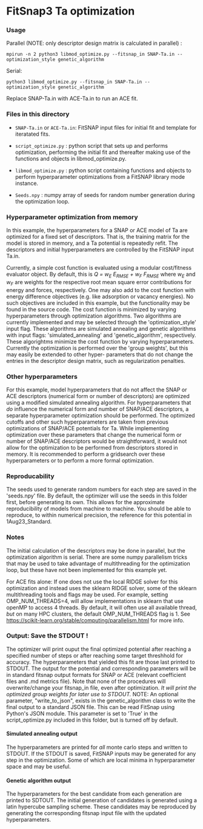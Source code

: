 # FitSnap3 Ta optimization

### Usage 

Parallel (NOTE: only descriptor design matrix is calculated in parallel) :

    mpirun -n 2 python3 libmod_optimize.py --fitsnap_in SNAP-Ta.in --optimization_style genetic_algorithm

Serial:

    python3 libmod_optimize.py --fitsnap_in SNAP-Ta.in --optimization_style genetic_algorithm

Replace SNAP-Ta.in with ACE-Ta.in to run an ACE fit.


### Files in this directory

- `SNAP-Ta.in` or `ACE-Ta.in`: FitSNAP input files for initial fit and 
template for iteratated fits.

- `script_optimize.py` : python script that sets up and performs
optimization, performing the initial fit and thereafter 
making use of the functions and objects in libmod_optimize.py.

- `libmod_optimize.py` : python script containing functions and
objects to perform hyperparameter optimizations from a 
FitSNAP library mode instance.

- `Seeds.npy` : numpy array of seeds for random number 
generation during the optimization loop.

### Hyperparameter optimization from memory

In this example, the hyperparameters for a SNAP or ACE model of Ta
are optimized for a fixed set of descriptors. That is, the
training matrix for the model is stored in memory, and a Ta
potential is repeatedly refit. The descriptors and initial
hyperparameters are controlled by the FitSNAP input Ta.in.

Currently, a simple cost function is evaluated using a 
modular cost/fitness evaluator object. By default, this is
<i>Q = w<sub>E</sub> E<sub>RMSE</sub> + w<sub>F</sub> F<sub>RMSE</sub></i>
where <i>w<sub>E</sub></i> and <i>w<sub>F</sub></i> are weights for the
respective root mean square error contributions for energy
and forces, respectively. One may also add to the cost 
function with energy difference objectives (e.g. like
adsorption or vacancy energies). No such objectives are 
included in this example, but the functionality may be 
found in the source code. The cost function is 
minimized by varying hyperparameters through optimization
algorithms. Two algorithms are currently implemented and 
may be selected through the 'optimization_style' input 
flag. These algorithms are simulated annealing and genetic
algorithms with input flags: 'simulated_annealing' and 
'genetic_algorithm', respectively. These algorightms
minimize the cost function by varying hyperparameters.
Currently the optimization is performed over the 'group 
weights', but this may easily be extended to other hyper-
parameters that do not change the entries in the descriptor
design matrix, such as regularization penalties.

### Other hyperparameters

For this example, model hyperparameters that do not affect
the SNAP or ACE descriptors (numerical form or number of 
descriptors) are optimized using a modified simulated 
annealing algorithm. For hyperparameters that <i>do</i> 
influence the numerical form and number of SNAP/ACE
descriptors, a separate hyperparameter optimization should
be performed. The optimized cutoffs and other such 
hyperparameters are taken from previous optimizations of 
SNAP/ACE potentials for Ta. While implementing optimization
over these parameters that change the numerical form or
number of SNAP/ACE descriptors would be straightforward, it
would not allow for the optimization to be performed from
descriptors stored in memory. It is recommended to perform
a gridsearch over these hyperparameters or to perform a 
more formal optimization.

### Reproducability

The seeds used to generate random numbers for each step are
saved in the 'seeds.npy' file. By default, the optimizer
will use the seeds in this folder first, before generating 
its own. This allows for the approximate reproducibility of
models from machine to machine. You should be able to 
reproduce, to within numerical precision, the reference for
this potential in 1Aug23_Standard.

### Notes

The initial calculation of the descriptors may be done in
parallel, but the optimization algorithm is serial. There
are some numpy parallelism tricks that may be used to take
advantage of multithreading for the optimization loop, but 
these have not been implemented for this example yet. 

For ACE fits alone: 
If one does not use the local RIDGE solver
for this optimization and instead uses the sklearn RIDGE
solver, some of the sklearn multithreading tools and flags
may be used. For example, setting OMP_NUM_THREADS=4, will 
allow implementations in sklearn that use openMP to access
4 threads. By default, it will often use all available 
thread, <i>but</i> on many HPC clusters, the default
OMP_NUM_THREADS flag is 1.
See https://scikit-learn.org/stable/computing/parallelism.html
for more info.

### Output: Save the STDOUT !

The optimizer will print ouput the final optimized 
potential after reaching a specified number of steps or
after reaching some target threshhold for accuracy. The
hyperparameters that yielded this fit are those last
printed to STDOUT. The output for the potential and 
corresponding parameters will be in standard fitsnap output
formats for SNAP or ACE (relevant coefficient files and .md 
metrics file). Note that none of the procedures will 
overwrite/change your fitsnap_in file, even
after optimization. <i>It will print the optimized group
weights for later use to STDOUT.</i>
NOTE: An optional parameter, "write_to_json", exists in the 
genetic_algorithm class to write the final output to a standard
JSON file. This can be read FitSnap using Python's JSON module. 
This parameter is set to 'True' in the script_optimize.py 
included in this folder, but is turned off by default.

#### Simulated annealing output
The hyperparameters are printed for <i>all</i>
monte carlo steps and written to STDOUT. If the STDOUT is
saved, FitSNAP inputs may be generated for any step in the
optimization. Some of which are local minima in
hyperparameter space and may be useful.

#### Genetic algorithm output

The hyperparameters for the best candidate from each 
generation are printed to SDTOUT. The initial generation of
candidates is generated using a latin hypercube sampling
scheme. These candidates may be reproduced by generating the 
corresponding fitsnap input file with the updated 
hyperparameters.

